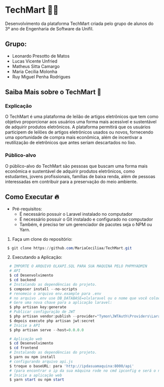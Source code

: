 # TechMart 🧑‍💻
Desenvolvimento da plataforma TechMart criada pelo grupo de alunos do 3º ano de Engenharia de Software da Unifil.

## Grupo:
- Leonardo Presotto de Matos 
- Lucas Vicente Unfried  
- Matheus Sitta Camargo 
- Maria Cecilia Molonha  
- Ruy Miguel Penha Rodrigues 

## Saiba Mais sobre o TechMart 🧐

### **Explicação**
O TechMart é uma plataforma de leilão de artigos eletrônicos que tem como objetivo proporcionar aos usuários uma forma mais acessível e sustentável de adquirir produtos eletrônicos. A plataforma permitirá que os usuários participem de leilões de artigos eletrônicos usados ou novos, fornecendo uma oportunidade de compra mais econômica, além de incentivar a reutilização de eletrônicos que antes seriam descartados no lixo.

### **Público-alvo**
O público-alvo do TechMart são pessoas que buscam uma forma mais econômica e sustentável de adquirir produtos eletrônicos, como estudantes, jovens profissionais, famílias de baixa renda, além de pessoas interessadas em contribuir para a preservação do meio ambiente.

## Como Executar :fire:

* Pré-requisitos: 
  * É necessário possuir o Laravel instalado no computador
  * É necessário possuir o Git instalado e configurado no computador
  * Também, é preciso ter um gerenciador de pacotes seja o NPM ou Yarn.

 1. Faça um clone do repositório:

```powershell
 $ git clone https://github.com/MariaCeciliaa/TechMart.git
```

2. Executando a Aplicação:

```powershell
  # IMPORTE O ARQUIVO OLXAPI.SQL PARA SUA MAQUINA PELO PHPMYADMIN
  # API
  $ cd Desenvolvimento
  $ cd backend
  # Instalando as dependências do projeto.
  $ composer install --no-scripts
  # renomeio o arquivo env.example para .env
  # no arquivo .env use DB_DATABASE=olxlaravel ou o nome que você colocou no db
  # Gere uma nova chave para a aplicação laravel:
  $ php artisan key:generate
  # Publicar configuração de JWT
  $ php artisan vendor:publish --provider="Tymon\JWTAuth\Providers\LaravelServiceProvider"
  $ depois execute php artisan jwt:secret
  # Inicie a API
  $ php artisan serve --host=0.0.0.0

  # Aplicação web
  $ cd Desenvolvimento
  $ cd frontend
  # Instalando as dependências do projeto.
  $ yarn ou npm install
  # configurando arquivo api.js
  $ troque o baseURL: para 'http://ipdasuamaquina:8000/api'
  # (para encontrar o ip da sua máquina rode no cmd ipconfig e será o número que estiver no  Endereço IPv4)
  # Inicie a aplicação web
  $ yarn start ou npm start
```
